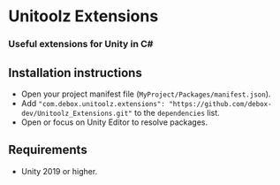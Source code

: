 # Unitoolz Extensions
### Useful extensions for Unity in C# 

## Installation instructions
- Open your project manifest file (`MyProject/Packages/manifest.json`).
- Add `"com.debox.unitoolz.extensions": "https://github.com/debox-dev/Unitoolz_Extensions.git"` to the `dependencies` list.
- Open or focus on Unity Editor to resolve packages.


## Requirements
- Unity 2019 or higher.

